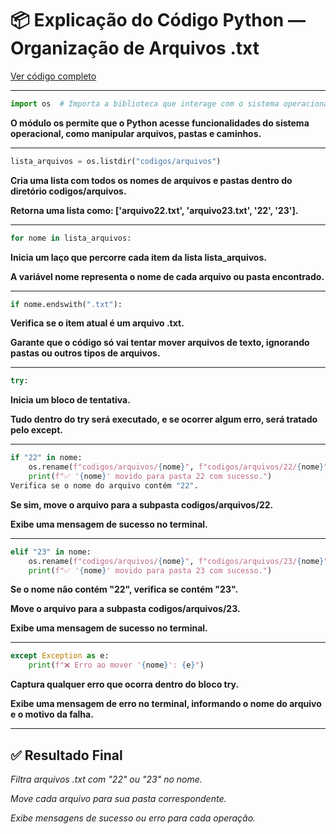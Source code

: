 # 📦 Explicação do Código Python — Organização de Arquivos .txt

[Ver código completo](automacao.py)

---

```python
import os  # Importa a biblioteca que interage com o sistema operacional
```

**O módulo os permite que o Python acesse funcionalidades do sistema operacional, como manipular arquivos, pastas e caminhos.**


---


```python
lista_arquivos = os.listdir("codigos/arquivos")
```

**Cria uma lista com todos os nomes de arquivos e pastas dentro do diretório codigos/arquivos.**

**Retorna uma lista como: ['arquivo22.txt', 'arquivo23.txt', '22', '23'].**


---


```python
for nome in lista_arquivos:
```

**Inicia um laço que percorre cada item da lista lista_arquivos.**

**A variável nome representa o nome de cada arquivo ou pasta encontrado.**


---


```python
if nome.endswith(".txt"):
```

**Verifica se o item atual é um arquivo .txt.**

**Garante que o código só vai tentar mover arquivos de texto, ignorando pastas ou outros tipos de arquivos.**


---


```python
try:
```

**Inicia um bloco de tentativa.**

**Tudo dentro do try será executado, e se ocorrer algum erro, será tratado pelo except.**


---


```python
if "22" in nome:
    os.rename(f"codigos/arquivos/{nome}", f"codigos/arquivos/22/{nome}")
    print(f"✅ '{nome}' movido para pasta 22 com sucesso.")
Verifica se o nome do arquivo contém "22".
```

**Se sim, move o arquivo para a subpasta codigos/arquivos/22.**

**Exibe uma mensagem de sucesso no terminal.**


---


```python
elif "23" in nome:
    os.rename(f"codigos/arquivos/{nome}", f"codigos/arquivos/23/{nome}")
    print(f"✅ '{nome}' movido para pasta 23 com sucesso.")
```

**Se o nome não contém "22", verifica se contém "23".**

**Move o arquivo para a subpasta codigos/arquivos/23.**

**Exibe uma mensagem de sucesso no terminal.**


---


```python
except Exception as e:
    print(f"❌ Erro ao mover '{nome}': {e}")
```


**Captura qualquer erro que ocorra dentro do bloco try.**

**Exibe uma mensagem de erro no terminal, informando o nome do arquivo e o motivo da falha.**


---


## ✅ Resultado Final

*Filtra arquivos .txt com "22" ou "23" no nome.*

*Move cada arquivo para sua pasta correspondente.*

*Exibe mensagens de sucesso ou erro para cada operação.*